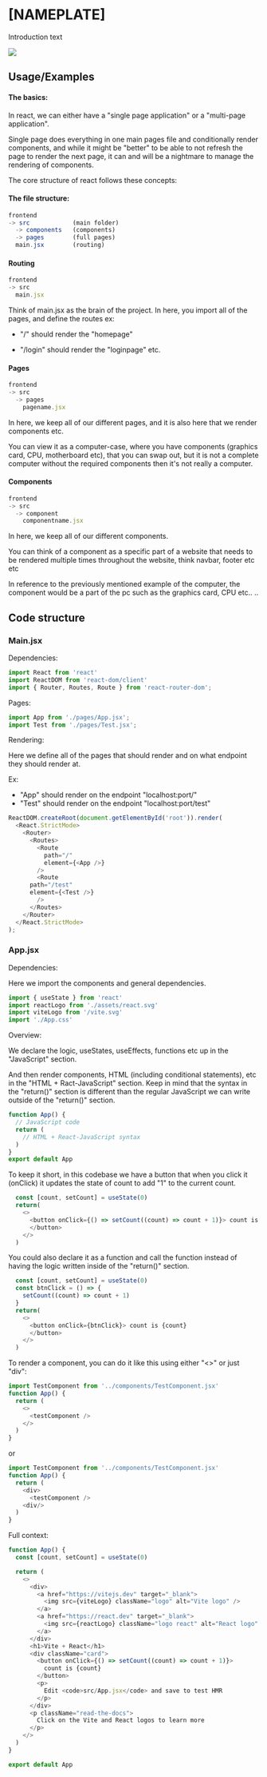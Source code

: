 
# [NAMEPLATE]

Introduction text

[![](https://img.shields.io/badge/YouTube_React_introduction-100000?style=for-the-badge&logo=react&logoColor=0C9AFF&labelColor=22272e&color=22272e)](https://www.youtube.com/watch?v=SqcY0GlETPk)

## Usage/Examples

#### The basics:

In react, we can either have a "single page application" or a "multi-page application". 

Single page does everything in one main pages file and conditionally render components, and while it might be "better" to be able to not refresh the page to render the next page, it can and will be a nightmare to manage the rendering of components.

The core structure of react follows these concepts:

#### The file structure:
```javascript
frontend
-> src            (main folder)
  -> components   (components)
  -> pages        (full pages)
  main.jsx        (routing)
```
#### Routing
```javascript
frontend
-> src 
  main.jsx
```
Think of main.jsx as the brain of the project. In here, you import all of the pages, and define the routes ex:

-  "/" should render the "homepage"

-  "/login" should render the "loginpage" etc.

#### Pages
```javascript
frontend
-> src 
  -> pages
    pagename.jsx
```
In here, we keep all of our different pages, and it is also here that we render components etc. 

You can view it as a computer-case, where you have components (graphics card, CPU, motherboard etc), that you can swap out, but it is not a complete computer without the required components then it's not really a computer.

#### Components
```javascript
frontend
-> src 
  -> component
    componentname.jsx
```
In here, we keep all of our different components. 

You can think of a component as a specific part of a website that needs to be rendered multiple times throughout the website, think navbar, footer etc etc

In reference to the previously mentioned example of the computer, the component would be a part of the pc such as the graphics card, CPU etc.. ..

## Code structure

### Main.jsx
Dependencies:
```javascript
import React from 'react'
import ReactDOM from 'react-dom/client'
import { Router, Routes, Route } from 'react-router-dom';
```

Pages:
```javascript
import App from './pages/App.jsx';
import Test from './pages/Test.jsx';
```

Rendering:

Here we define all of the pages that should render and on what endpoint they should render at.

Ex: 

- "App" should render on the endpoint "localhost:port/"
- "Test" should render on the endpoint "localhost:port/test"

```javascript
ReactDOM.createRoot(document.getElementById('root')).render(
  <React.StrictMode>
    <Router>
      <Routes>
        <Route
          path="/"
          element={<App />}
        />
        <Route
	  path="/test"
	  element={<Test />}
        />
      </Routes>
    </Router>
  </React.StrictMode>
);
```


### App.jsx

Dependencies:

Here we import the components and general dependencies.
```javascript
import { useState } from 'react'
import reactLogo from './assets/react.svg'
import viteLogo from '/vite.svg'
import './App.css'
```

Overview:

We declare the logic, useStates, useEffects, functions etc up in the "JavaScript" section.
 
And then render components, HTML (including conditional statements), etc in the "HTML + Ract-JavaScript" section. Keep in mind that the syntax in the "return()" section is different than the regular JavaScript we can write outside of the "return()" section.

```javascript
function App() {
  // JavaScript code
  return (
    // HTML + React-JavaScript syntax
  )
}
export default App
```

To keep it short, in this codebase we have a button that when you click it (onClick) it updates the state of count to add "1" to the current count.

```javascript
  const [count, setCount] = useState(0)
  return(
    <>
      <button onClick={() => setCount((count) => count + 1)}> count is {count}
      </button>
    </>
  )
```
You could also declare it as a function and call the function instead of having the logic written inside of the "return()" section.

```javascript
  const [count, setCount] = useState(0)
  const btnClick = () => {
    setCount((count) => count + 1)
  }
  return(
    <>
      <button onClick={btnClick}> count is {count}
      </button>
    </>
  )
```

To render a component, you can do it like this using either "<>" or just "div":

```javascript
import TestComponent from '../components/TestComponent.jsx'
function App() {
  return (
    <>
      <testComponent />
    </>
  )
}
```
or
```javascript
import TestComponent from '../components/TestComponent.jsx'
function App() {
  return (
    <div>
      <testComponent />
    <div/>
  )
}
```

Full context:

```javascript
function App() {
  const [count, setCount] = useState(0)

  return (
    <>
      <div>
        <a href="https://vitejs.dev" target="_blank">
          <img src={viteLogo} className="logo" alt="Vite logo" />
        </a>
        <a href="https://react.dev" target="_blank">
          <img src={reactLogo} className="logo react" alt="React logo" />
        </a>
      </div>
      <h1>Vite + React</h1>
      <div className="card">
        <button onClick={() => setCount((count) => count + 1)}>
          count is {count}
        </button>
        <p>
          Edit <code>src/App.jsx</code> and save to test HMR
        </p>
      </div>
      <p className="read-the-docs">
        Click on the Vite and React logos to learn more
      </p>
    </>
  )
}

export default App
```



